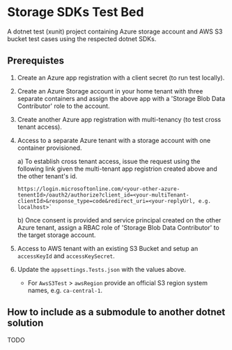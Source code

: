 # Storage SDKs Test Bed
A dotnet test (xunit) project containing Azure storage account and  AWS S3 bucket test cases using the respected dotnet SDKs.  

## Prerequistes
1. Create an Azure app registration with a client secret (to run test locally).
2. Create an Azure Storage account in your home tenant with three separate containers and assign the above app with a 'Storage Blob Data Contributor' role to the account.
3. Create another Azure app registration with multi-tenancy (to test cross tenant access).
4. Access to a separate Azure tenant with a storage account with one container provisioned.
      
   a) To establish cross tenant access, issue the request using the following link given the multi-tenant app registrion created above and the other tenant's id.
       
    ```
    https://login.microsoftonline.com/<your-other-azure-tenentId>/oauth2/authorize?client_id=<your-multiTenant-clientId>&response_type=code&redirect_uri=<your-replyUrl, e.g. localhost>`
    ```

    b) Once consent is provided and service principal created on the other Azure tenant, assign a RBAC role of 'Storage Blob Data Contributor' to the target storage account. 

5. Access to AWS tenant with an existing S3 Bucket and setup an `accessKeyId` and `accessKeySecret`.

6. Update the `appsettings.Tests.json` with the values above.
    - For `AwsS3Test` > `awsRegion` provide an  official S3 region system names, e.g. `ca-central-1`.  

## How to include as a submodule to another dotnet solution
TODO


